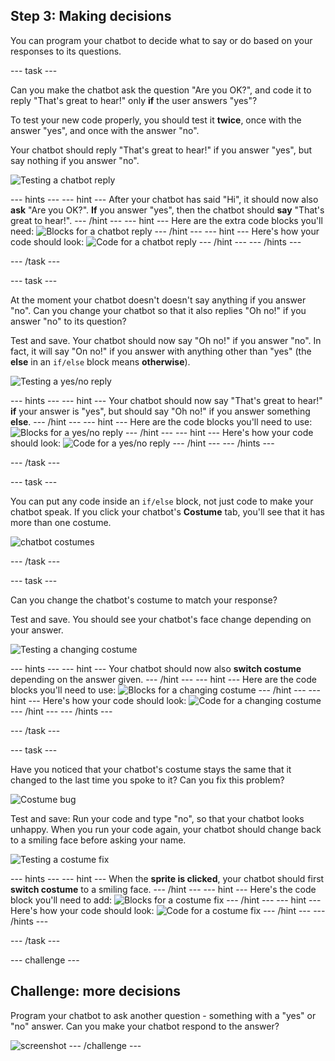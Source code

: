 ## Step 3: Making decisions

You can program your chatbot to decide what to say or do based on your responses to its questions.

--- task ---

Can you make the chatbot ask the question "Are you OK?", and code it to reply "That's great to hear!" only __if__ the user answers "yes"?

To test your new code properly, you should test it __twice__, once with the answer "yes", and once with the answer "no".

Your chatbot should reply "That's great to hear!" if you answer "yes", but say nothing if you answer "no".

![Testing a chatbot reply](images/chatbot-if-test.png)

--- hints ---
--- hint ---
After your chatbot has said "Hi", it should now also __ask__ "Are you OK?". __If__ you answer "yes", then the chatbot should __say__ "That's great to hear!".
--- /hint ---
--- hint ---
Here are the extra code blocks you'll need:
![Blocks for a chatbot reply](images/chatbot-if-blocks.png)
--- /hint ---
--- hint ---
Here's how your code should look:
![Code for a chatbot reply](images/chatbot-if-code.png)
--- /hint ---
--- /hints ---

--- /task ---

--- task ---

At the moment your chatbot doesn't doesn't say anything if you answer "no". Can you change your chatbot so that it also replies "Oh no!" if you answer "no" to its question?

Test and save. Your chatbot should now say "Oh no!" if you answer "no". In fact, it will say "On no!" if you answer with anything other than "yes" (the __else__ in an `if/else` block means __otherwise__).

![Testing a yes/no reply](images/chatbot-if-else-test.png)

--- hints ---
--- hint ---
Your chatbot should now say "That's great to hear!" __if__ your answer is "yes", but should say "Oh no!" if you answer something __else__.
--- /hint ---
--- hint ---
Here are the code blocks you'll need to use:
![Blocks for a yes/no reply](images/chatbot-if-else-blocks.png)
--- /hint ---
--- hint ---
Here's how your code should look:
![Code for a yes/no reply](images/chatbot-if-else-code.png)
--- /hint ---
--- /hints ---

--- /task ---

--- task ---

You can put any code inside an `if/else` block, not just code to make your chatbot speak. If you click your chatbot's **Costume** tab, you'll see that it has more than one costume.

![chatbot costumes](images/chatbot-costume-view.png)

--- /task ---

--- task ---

Can you change the chatbot's costume to match your response?

Test and save. You should see your chatbot's face change depending on your answer.

![Testing a changing costume](images/chatbot-costume-test.png)

--- hints ---
--- hint ---
Your chatbot should now also __switch costume__ depending on the answer given.
--- /hint ---
--- hint ---
Here are the code blocks you'll need to use:
![Blocks for a changing costume](images/chatbot-costume-blocks.png)
--- /hint ---
--- hint ---
Here's how your code should look:
![Code for a changing costume](images/chatbot-costume-code.png)
--- /hint ---
--- /hints ---

--- /task ---

--- task ---

Have you noticed that your chatbot's costume stays the same that it changed to the last time you spoke to it? Can you fix this problem?

![Costume bug](images/chatbot-costume-bug-test.png)

Test and save: Run your code and type "no", so that your chatbot looks unhappy. When you run your code again, your chatbot should change back to a smiling face before asking your name.

![Testing a costume fix](images/chatbot-costume-fix-test.png)

--- hints ---
--- hint ---
When the __sprite is clicked__, your chatbot should first __switch costume__ to a smiling face.
--- /hint ---
--- hint ---
Here's the code block you'll need to add:
![Blocks for a costume fix](images/chatbot-costume-fix-blocks.png)
--- /hint ---
--- hint ---
Here's how your code should look:
![Code for a costume fix](images/chatbot-costume-fix-code.png)
--- /hint ---
--- /hints ---

--- /task ---

--- challenge ---
## Challenge: more decisions

Program your chatbot to ask another question - something with a "yes" or "no" answer. Can you make your chatbot respond to the answer?

![screenshot](images/chatbot-joke.png)
--- /challenge ---
